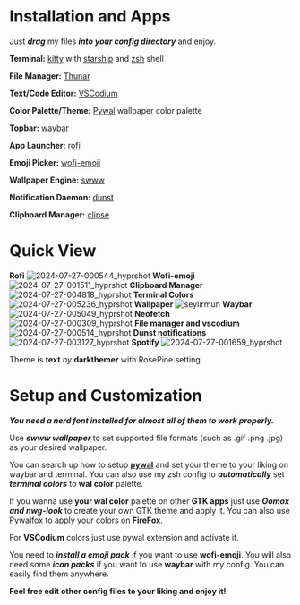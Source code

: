 # Installation and Apps
Just **_drag_** my files **_into your config directory_** and enjoy. 

**Terminal:** [kitty](https://github.com/kovidgoyal/kitty) with [starship](https://starship.rs/) and [zsh](https://www.zsh.org/) shell

**File Manager:** [Thunar](https://github.com/xfce-mirror/thunar)

**Text/Code Editor:** [VSCodium](https://vscodium.com/)

**Color Palette/Theme:** [Pywal](https://github.com/dylanaraps/pywal) wallpaper color palette

**Topbar:** [waybar](https://github.com/Alexays/Waybar)

**App Launcher:** [rofi](https://github.com/davatorium/rofi)

**Emoji Picker:** [wofi-emoji](https://github.com/dln/wofi-emoji)

**Wallpaper Engine:** [swww](https://github.com/LGFae/swww)

**Notification Daemon:** [dunst](https://github.com/dunst-project/dunst)

**Clipboard Manager:** [clipse
](https://github.com/savedra1/clipse)
# Quick View

**Rofi**
![2024-07-27-000544_hyprshot](https://github.com/user-attachments/assets/d9948b82-1cb9-4a12-bb1f-aae8ba65d971)
**Wofi-emoji**
![2024-07-27-001511_hyprshot](https://github.com/user-attachments/assets/882c4042-c69f-4555-8e33-f7bfa2a14127)
**Clipboard Manager**
![2024-07-27-004818_hyprshot](https://github.com/user-attachments/assets/2402e44e-8b50-45f2-bb00-a68ca2705f87)
**Terminal Colors**
![2024-07-27-005236_hyprshot](https://github.com/user-attachments/assets/ef8fb859-b325-4f3d-9762-27162c825537)
**Wallpaper**
![seylırmun](https://github.com/user-attachments/assets/f88f503e-d353-405f-af9e-5d6345b78300)
**Waybar**
![2024-07-27-005049_hyprshot](https://github.com/user-attachments/assets/5294c897-1c91-43f4-993d-6e712d423a3f)
**Neofetch**
![2024-07-27-000309_hyprshot](https://github.com/user-attachments/assets/352665b7-e2a7-4a8d-ac1f-f084d4b7d641)
**File manager and vscodium**
![2024-07-27-000514_hyprshot](https://github.com/user-attachments/assets/6f5c07a4-fdb8-4ed3-bee8-fa222fa90817)
**Dunst notifications**
![2024-07-27-003127_hyprshot](https://github.com/user-attachments/assets/2374b49a-ae65-4b97-ac64-fdf5a99d25a6)
**Spotify**
![2024-07-27-001659_hyprshot](https://github.com/user-attachments/assets/0d9d6280-4fb6-4b57-ad68-3ecf70e9d81b)

Theme is **text** *by* **darkthemer** with RosePine setting.

# Setup and Customization
***You need a nerd font installed for almost all of them to work properly.***

Use **_swww wallpaper_** to set supported file formats (such as .gif .png .jpg) as your desired wallpaper.

You can search up how to setup [**pywal**](https://github.com/dylanaraps/pywal) and set your theme to your liking on waybar and terminal. You can also use my zsh config to **_automatically_** set **_terminal colors_** to **wal color** palette.

If you wanna use **your wal color** palette on other **GTK apps** just use **_Oomox and nwg-look_** to create your own GTK theme and apply it. You can also use [Pywalfox](https://addons.mozilla.org/en-US/firefox/addon/pywalfox/) to apply your colors on **FireFox**.

For **VSCodium** colors just use pywal extension and activate it.

You need to **_install a emoji pack_** if you want to use **wofi-emoji**. You will also need some **_icon packs_** if you want to use **waybar** with my config. You can easily find them anywhere.

**Feel free edit other config files to your liking and enjoy it!**
